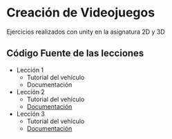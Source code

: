 # Creación de Videojuegos 
Ejercicios realizados con unity en la asignatura 2D y 3D

## Código Fuente de las lecciones

* Lección 1
  * Tutorial del vehículo
  * Documentación
* Lección 2
  * Tutorial del vehículo
  * [Documentación](https://docs.google.com/document/d/1JuJhyphxicNcgHQ73WWjiEP2lV-dKDKt/edit?usp=sharing&ouid=113058898750770286945&rtpof=true&sd=true)
* Lección 3
  * Tutorial del vehículo
  * [Documentación](https://docs.google.com/document/d/1Vgrl-nLZZV7aT_3QMmzGKk2lLTS0eS8t/edit?usp=sharing&ouid=113058898750770286945&rtpof=true&sd=true)

  
